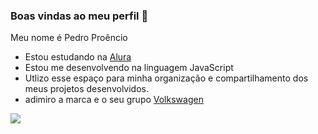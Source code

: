 ### Boas vindas ao meu perfil 🚙

Meu nome é Pedro Proêncio
- Estou estudando na [Alura](https://ww.alura.com.br)
- Estou me desenvolvendo na linguagem JavaScript
- Utlizo esse espaço para minha organização e compartilhamento dos meus projetos desenvolvidos.
- adimiro a marca e o seu grupo [Volkswagen](https://www.vw.com.br)


![](https://media1.tenor.com/m/OqVuw-vvOxAAAAAC/car-dreak.gif)
